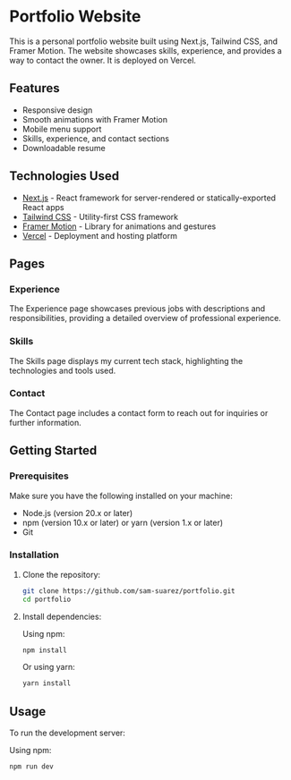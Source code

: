 # Portfolio Website

This is a personal portfolio website built using Next.js, Tailwind CSS, and Framer Motion. The website showcases skills, experience, and provides a way to contact the owner. It is deployed on Vercel.

## Features

- Responsive design
- Smooth animations with Framer Motion
- Mobile menu support
- Skills, experience, and contact sections
- Downloadable resume

## Technologies Used

- [Next.js](https://nextjs.org/) - React framework for server-rendered or statically-exported React apps
- [Tailwind CSS](https://tailwindcss.com/) - Utility-first CSS framework
- [Framer Motion](https://www.framer.com/motion/) - Library for animations and gestures
- [Vercel](https://vercel.com/) - Deployment and hosting platform

## Pages

### Experience

The Experience page showcases previous jobs with descriptions and responsibilities, providing a detailed overview of professional experience.

### Skills

The Skills page displays my current tech stack, highlighting the technologies and tools used.

### Contact

The Contact page includes a contact form to reach out for inquiries or further information.

## Getting Started

### Prerequisites

Make sure you have the following installed on your machine:

- Node.js (version 20.x or later)
- npm (version 10.x or later) or yarn (version 1.x or later)
- Git

### Installation

1. Clone the repository:

   ```bash
   git clone https://github.com/sam-suarez/portfolio.git
   cd portfolio
   ```

2. Install dependencies:

   Using npm:

   ```bash
   npm install
   ```

   Or using yarn:

   ```bash
   yarn install
   ```

## Usage

To run the development server:

Using npm:

```bash
npm run dev
```
